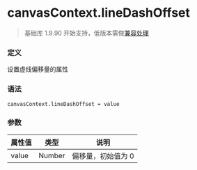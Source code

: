 <!-- https://mp.weixin.qq.com/debug/wxadoc/dev/api/canvas/line-dash-offset.html -->

canvasContext.lineDashOffset
============================

> 基础库 1.9.90 开始支持，低版本需做[兼容处理](https://mp.weixin.qq.com/debug/wxadoc/dev/framework/compatibility.html)

### 定义

设置虚线偏移量的属性

### 语法

    canvasContext.lineDashOffset = value
    

### 参数

  属性值  |  类型     |  说明         
----------|-----------|---------------
  value   |  Number   |偏移量，初始值为 0
